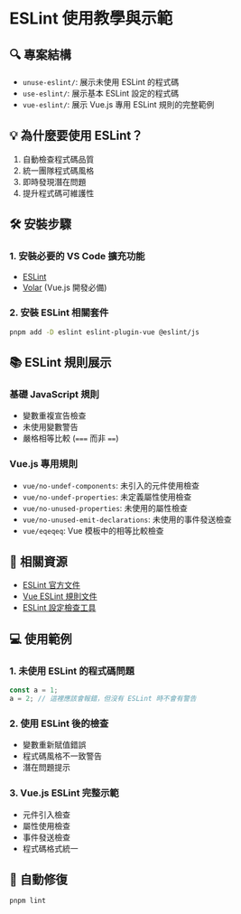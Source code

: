 # ESLint 使用教學與示範

## 🔍 專案結構
- `unuse-eslint/`: 展示未使用 ESLint 的程式碼
- `use-eslint/`: 展示基本 ESLint 設定的程式碼
- `vue-eslint/`: 展示 Vue.js 專用 ESLint 規則的完整範例

## 💡 為什麼要使用 ESLint？
1. 自動檢查程式碼品質
2. 統一團隊程式碼風格
3. 即時發現潛在問題
4. 提升程式碼可維護性

## 🛠️ 安裝步驟

### 1. 安裝必要的 VS Code 擴充功能
- [ESLint](https://marketplace.visualstudio.com/items?itemName=dbaeumer.vscode-eslint)
- [Volar](https://marketplace.visualstudio.com/items?itemName=Vue.volar) (Vue.js 開發必備)

### 2. 安裝 ESLint 相關套件
```bash
pnpm add -D eslint eslint-plugin-vue @eslint/js
```

## 📚 ESLint 規則展示

### 基礎 JavaScript 規則
- 變數重複宣告檢查
- 未使用變數警告
- 嚴格相等比較 (`===` 而非 `==`)

### Vue.js 專用規則
- `vue/no-undef-components`: 未引入的元件使用檢查
- `vue/no-undef-properties`: 未定義屬性使用檢查
- `vue/no-unused-properties`: 未使用的屬性檢查
- `vue/no-unused-emit-declarations`: 未使用的事件發送檢查
- `vue/eqeqeq`: Vue 模板中的相等比較檢查

## 📖 相關資源
- [ESLint 官方文件](https://eslint.org/)
- [Vue ESLint 規則文件](https://eslint.vuejs.org/user-guide/)
- [ESLint 設定檢查工具](https://www.npmjs.com/package/@eslint/config-inspector)

## 💻 使用範例

### 1. 未使用 ESLint 的程式碼問題
```javascript
const a = 1;
a = 2; // 這裡應該會報錯，但沒有 ESLint 時不會有警告
```

### 2. 使用 ESLint 後的檢查
- 變數重新賦值錯誤
- 程式碼風格不一致警告
- 潛在問題提示

### 3. Vue.js ESLint 完整示範
- 元件引入檢查
- 屬性使用檢查
- 事件發送檢查
- 程式碼格式統一

## 🔧 自動修復
```bash
pnpm lint
```
